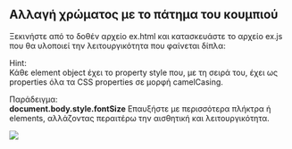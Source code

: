 Αλλαγή χρώματος με το πάτημα του κουμπιού
-----------------------------------------------------------------------------------------------------------------------------------------------------------------------
Ξεκινήστε από το δοθέν αρχείο ex.html και κατασκευάστε το αρχείο ex.js που θα υλοποιεί την λειτουργικότητα που φαίνεται δίπλα:

Hint:  
Κάθε element object έχει το property style που, με τη σειρά του, έχει ως properties όλα τα CSS properties σε μορφή camelCasing. 

Παράδειγμα:  
**document.body.style.fontSize** 
Επαυξήστε με περισσότερα πλήκτρα ή elements, αλλάζοντας περαιτέρω την αισθητική και λειτουργικότητα.

<img src="exercise-6.png">
